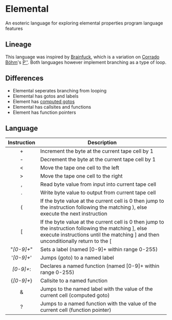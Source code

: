 # Elemental
An esoteric language for exploring elemental properties program language features

## Lineage
This language was inspired by [Brainfuck](https://en.wikipedia.org/wiki/Brainfuck), which is a variation on [Corrado Böhm](https://en.wikipedia.org/wiki/Corrado_Böhm)'s [P''](https://esolangs.org/wiki/P%E2%80%B2%E2%80%B2). Both languages however implement branching as a type of loop. 

## Differences
- Elemental seperates branching from looping
- Elemental has gotos and labels
- Element has [computed gotos](http://gcc.gnu.org/onlinedocs/gcc/Labels-as-Values.html)
- Elemental has callsites and functions
- Element has function pointers

## Language

| Instruction | Description                                                                                                                                                                               |
|:-----------:|-------------------------------------------------------------------------------------------------------------------------------------------------------------------------------------------|
|      +      | Increment the byte at the current tape cell by 1                                                                                                                                          |
|      -      | Decrement the byte at the current tape cell by 1                                                                                                                                          |
|      <      | Move the tape one cell to the left                                                                                                                                                        |
|      >      | Move the tape one cell to the right                                                                                                                                                       |
|      ,      | Read byte value from input into current tape cell                                                                                                                                         |
|      .      | Write byte value to output from current tape cell                                                                                                                                         |
|      (      | If the byte value at the current cell is 0 then jump to the instruction following the matching ), else execute the next instruction                                                       |
|      [      | If the byte value at the current cell is 0 then jump to the instruction following the matching ], else execute instructions until the matching ] and then unconditionally return to the [ |
|  "*[0-9]+*" | Sets a label (named [0-9]+ within range 0-255)                                                                                                                                            |
|  '*[0-9]+*' | Jumps (goto) to a named label                                                                                                                                                             |
|  *[0-9]+*:  | Declares a named function (named [0-9]+ within range 0-255)                                                                                                                               |
|  {*[0-9]+*} | Callsite to a named function                                                                                                                                                              |
|      &      | Jumps to the named label with the value of the current cell (computed goto)                                                                                                               |
|      ?      | Jumps to a named function with the value of the current cell (function pointer)                                                                                                           |
